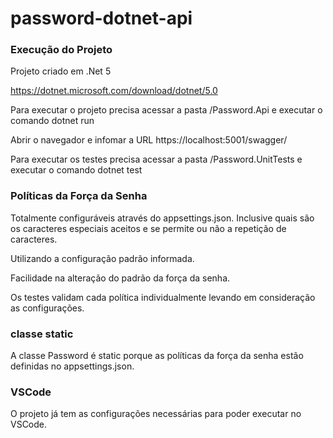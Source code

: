 # password-dotnet-api

### Execução do Projeto
Projeto criado em .Net 5

https://dotnet.microsoft.com/download/dotnet/5.0

Para executar o projeto precisa acessar a pasta /Password.Api e executar o comando dotnet run

Abrir o navegador e infomar a URL https://localhost:5001/swagger/

Para executar os testes precisa acessar a pasta /Password.UnitTests e executar o comando dotnet test

### Políticas da Força da Senha
Totalmente configuráveis através do appsettings.json. Inclusive quais são os caracteres especiais aceitos e se permite ou não a repetição de caracteres.

Utilizando a configuração padrão informada. 

Facilidade na alteração do padrão da força da senha. 

Os testes validam cada política individualmente levando em consideração as configurações.

### classe static
A classe Password é static porque as políticas da força da senha estão definidas no appsettings.json. 

### VSCode
O projeto já tem as configurações necessárias para poder executar no VSCode.
